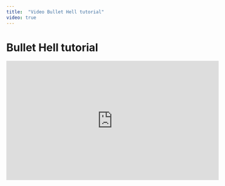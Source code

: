 ```yaml
---
title:  "Video Bullet Hell tutorial"
video: true
---
```


# Bullet Hell tutorial

<iframe width="560" height="315" src="https://www.youtube.com/embed/MNaZhRoQeXQ" title="YouTube video player" frameborder="0" allow="accelerometer; autoplay; clipboard-write; encrypted-media; gyroscope; picture-in-picture" allowfullscreen></iframe>